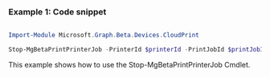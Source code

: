 ### Example 1: Code snippet

```powershell

Import-Module Microsoft.Graph.Beta.Devices.CloudPrint

Stop-MgBetaPrintPrinterJob -PrinterId $printerId -PrintJobId $printJobId

```
This example shows how to use the Stop-MgBetaPrintPrinterJob Cmdlet.

